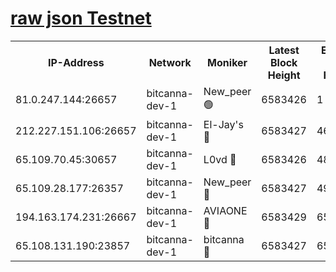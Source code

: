 [raw json Testnet](https://rpc-check.bcat.stavr.tech/bcat/rpc-bcat-result.json)
=


<table><tr><th>IP-Address</th><th>Network</th><th>Moniker</th><th>Latest Block Height</th><th>Earliest Block Height</th><th>Catching Up</th><th>Tx Index</th><th>Voting Power</th><th>Scan Time</th></tr><tr><td>81.0.247.144:26657</td><td>bitcanna-dev-1</td><td>New_peer 🟢</td><td>6583426</td><td>1</td><td>False</td><td>on</td><td>0</td><td>2024-02-24T06:28:33.550382491UTC</td></tr><tr><td>212.227.151.106:26657</td><td>bitcanna-dev-1</td><td>El-Jay's 🔴</td><td>6583427</td><td>4670391</td><td>False</td><td>on</td><td>2218164</td><td>2024-02-24T06:28:40.348221622UTC</td></tr><tr><td>65.109.70.45:30657</td><td>bitcanna-dev-1</td><td>L0vd 🔴</td><td>6583426</td><td>4828155</td><td>False</td><td>on</td><td>307920</td><td>2024-02-24T06:28:33.897709002UTC</td></tr><tr><td>65.109.28.177:26357</td><td>bitcanna-dev-1</td><td>New_peer 🔴</td><td>6583427</td><td>4952911</td><td>False</td><td>on</td><td>2237067</td><td>2024-02-24T06:28:40.681191548UTC</td></tr><tr><td>194.163.174.231:26667</td><td>bitcanna-dev-1</td><td>AVIAONE 🔴</td><td>6583429</td><td>6578691</td><td>False</td><td>on</td><td>1949865</td><td>2024-02-24T06:28:49.657804153UTC</td></tr><tr><td>65.108.131.190:23857</td><td>bitcanna-dev-1</td><td>bitcanna 🔴</td><td>6583427</td><td>6579427</td><td>False</td><td>off</td><td>378446</td><td>2024-02-24T06:28:41.018937349UTC</td></tr></table>
